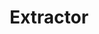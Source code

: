 ---
title: Extractor
layout: definition
brief: Extracts honey.
see_also: 
  - title: Honey
    file: honey 
---